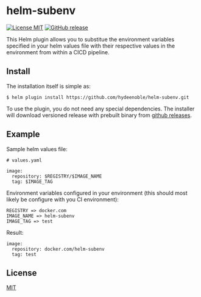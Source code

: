 # helm-subenv
[![License MIT](https://img.shields.io/badge/license-MIT-blue.svg?style=flat)](LICENSE)
[![GitHub release](https://img.shields.io/github/v/release/hydeenoble/helm-subenv.svg)](https://github.com/hydeenoble/helm-subenv/releases)

This Helm plugin allows you to substitue the environment variables specified in your helm values file with their respective values in the environment from within a CICD pipeline.

## Install

The installation itself is simple as:

    $ helm plugin install https://github.com/hydeenoble/helm-subenv.git

To use the plugin, you do not need any special dependencies. The installer will
download versioned release with prebuilt binary from [github releases](https://github.com/hydeenoble/helm-subenv/releases).

## Example
Sample helm values file:
```
# values.yaml

image:
  repository: $REGISTRY/$IMAGE_NAME
  tag: $IMAGE_TAG
```
Environment variables configured in your environment (this should most likely be configure with you CI environment): 
```
REGISTRY => docker.com
IMAGE_NAME => helm-subenv
IMAGE_TAG => test
```

Result: 
```
image:
  repository: docker.com/helm-subenv
  tag: test
```
## License

[MIT](LICENSE)